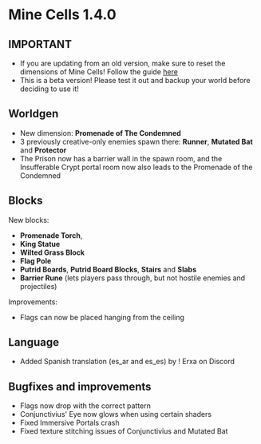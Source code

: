 # Mine Cells 1.4.0

## **IMPORTANT**

- If you are updating from an old version, make sure to reset the dimensions of Mine Cells! Follow the guide [here](https://github.com/mim1q/MineCells/wiki/Updating-Mine-Cells)
- This is a beta version! Please test it out and backup your world before deciding to use it!

## Worldgen

- New dimension: **Promenade of The Condemned**
- 3 previously creative-only enemies spawn there: **Runner**, **Mutated Bat** and **Protector**
- The Prison now has a barrier wall in the spawn room, and the Insufferable Crypt portal room now also leads to the Promenade of the Condemned

## Blocks

New blocks:

- **Promenade Torch**,
- **King Statue**
- **Wilted Grass Block**
- **Flag Pole**
- **Putrid Boards**, **Putrid Board Blocks**, **Stairs** and **Slabs**
- **Barrier Rune** (lets players pass through, but not hostile enemies and projectiles)

Improvements:

- Flags can now be placed hanging from the ceiling

## Language

- Added Spanish translation (es_ar and es_es) by ! Erxa on Discord

## Bugfixes and improvements

- Flags now drop with the correct pattern
- Conjunctivius' Eye now glows when using certain shaders
- Fixed Immersive Portals crash
- Fixed texture stitching issues of Conjunctivius and Mutated Bat